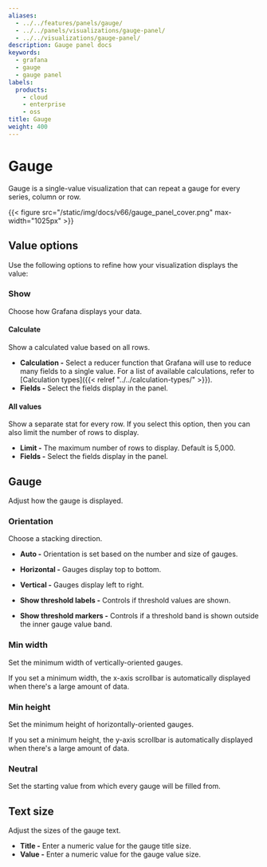 ```yaml
---
aliases:
  - ../../features/panels/gauge/
  - ../../panels/visualizations/gauge-panel/
  - ../../visualizations/gauge-panel/
description: Gauge panel docs
keywords:
  - grafana
  - gauge
  - gauge panel
labels:
  products:
    - cloud
    - enterprise
    - oss
title: Gauge
weight: 400
---
```


# Gauge

Gauge is a single-value visualization that can repeat a gauge for every series, column or row.

{{< figure src="/static/img/docs/v66/gauge_panel_cover.png" max-width="1025px" >}}

## Value options

Use the following options to refine how your visualization displays the value:

### Show

Choose how Grafana displays your data.

#### Calculate

Show a calculated value based on all rows.

- **Calculation -** Select a reducer function that Grafana will use to reduce many fields to a single value. For a list of available calculations, refer to [Calculation types]({{< relref "../../calculation-types/" >}}).
- **Fields -** Select the fields display in the panel.

#### All values

Show a separate stat for every row. If you select this option, then you can also limit the number of rows to display.

- **Limit -** The maximum number of rows to display. Default is 5,000.
- **Fields -** Select the fields display in the panel.

## Gauge

Adjust how the gauge is displayed.

### Orientation

Choose a stacking direction.

- **Auto -** Orientation is set based on the number and size of gauges.
- **Horizontal -** Gauges display top to bottom.
- **Vertical -** Gauges display left to right.

- **Show threshold labels -** Controls if threshold values are shown.
- **Show threshold markers -** Controls if a threshold band is shown outside the inner gauge value band.

### Min width

Set the minimum width of vertically-oriented gauges.

If you set a minimum width, the x-axis scrollbar is automatically displayed when there's a large amount of data.

### Min height

Set the minimum height of horizontally-oriented gauges.

If you set a minimum height, the y-axis scrollbar is automatically displayed when there's a large amount of data.

### Neutral

Set the starting value from which every gauge will be filled from.

## Text size

Adjust the sizes of the gauge text.

- **Title -** Enter a numeric value for the gauge title size.
- **Value -** Enter a numeric value for the gauge value size.
